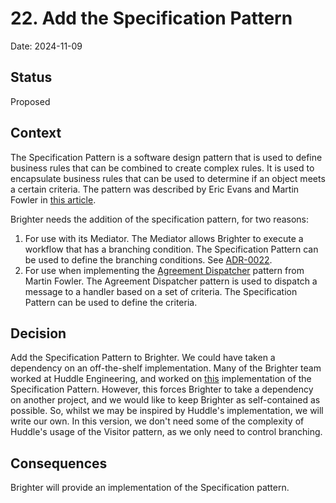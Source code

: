 # 22. Add the Specification Pattern 

Date: 2024-11-09

## Status

Proposed

## Context

The Specification Pattern is a software design pattern that is used to define business rules that can be combined to create complex rules. It is used to encapsulate business rules that can be used to determine if an object meets a certain criteria. The pattern was described by Eric Evans and Martin Fowler in [this article](https://martinfowler.com/apsupp/spec.pdf).

Brighter needs the addition of the specification pattern, for two reasons:

1. For use with its Mediator. The Mediator allows Brighter to execute a workflow that has a branching condition. The Specification Pattern can be used to define the branching conditions. See [ADR-0022](0022-use-the-mediator-pattern.md).
2. For use when implementing the [Agreement Dispatcher](https://martinfowler.com/eaaDev/AgreementDispatcher.html) pattern from Martin Fowler. The Agreement Dispatcher pattern is used to dispatch a message to a handler based on a set of criteria. The Specification Pattern can be used to define the criteria.

## Decision
Add the Specification Pattern to Brighter. We could have taken a dependency on an off-the-shelf implementation. Many of the Brighter team worked at Huddle Engineering, and worked on [this](https://github.com/HuddleEng/Specification) implementation of the Specification Pattern. However, this forces Brighter to take a dependency on another project, and we would like to keep Brighter as self-contained as possible. So, whilst we may be inspired by Huddle's implementation, we will write our own. In this version, we don't need some of the complexity of Huddle's usage of the Visitor pattern, as we only need to control branching.

## Consequences

Brighter will provide an implementation of the Specification pattern.